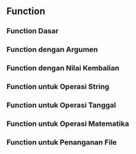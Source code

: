 ## Function
### Function Dasar
### Function dengan Argumen
### Function dengan Nilai Kembalian
### Function untuk Operasi String
### Function untuk Operasi Tanggal
### Function untuk Operasi Matematika
### Function untuk Penanganan File